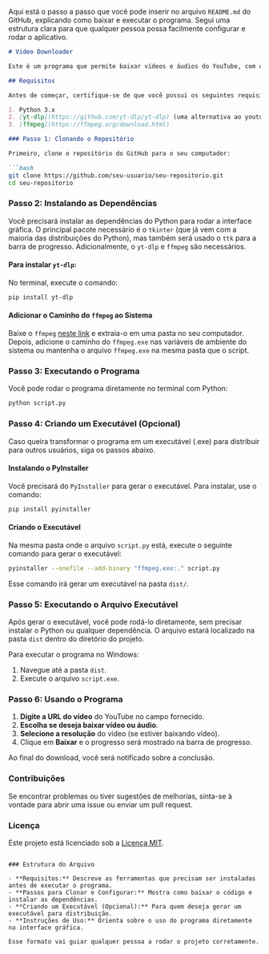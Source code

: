 Aqui está o passo a passo que você pode inserir no arquivo `README.md` do GitHub, explicando como baixar e executar o programa. Segui uma estrutura clara para que qualquer pessoa possa facilmente configurar e rodar o aplicativo.

```markdown
# Video Downloader

Este é um programa que permite baixar vídeos e áudios do YouTube, com opção de escolher a resolução do vídeo. Ele utiliza `yt-dlp` para o download e `ffmpeg` para processar os arquivos.

## Requisitos

Antes de começar, certifique-se de que você possui os seguintes requisitos instalados no seu sistema:

1. Python 3.x
2. [yt-dlp](https://github.com/yt-dlp/yt-dlp) (uma alternativa ao youtube-dl)
3. [ffmpeg](https://ffmpeg.org/download.html)

### Passo 1: Clonando o Repositório

Primeiro, clone o repositório do GitHub para o seu computador:

```bash
git clone https://github.com/seu-usuario/seu-repositorio.git
cd seu-repositorio
```

### Passo 2: Instalando as Dependências

Você precisará instalar as dependências do Python para rodar a interface gráfica. O principal pacote necessário é o `tkinter` (que já vem com a maioria das distribuições do Python), mas também será usado o `ttk` para a barra de progresso. Adicionalmente, o `yt-dlp` e `ffmpeg` são necessários.

#### Para instalar `yt-dlp`:

No terminal, execute o comando:

```bash
pip install yt-dlp
```

#### Adicionar o Caminho do `ffmpeg` ao Sistema

Baixe o `ffmpeg` [neste link](https://ffmpeg.org/download.html) e extraia-o em uma pasta no seu computador. Depois, adicione o caminho do `ffmpeg.exe` nas variáveis de ambiente do sistema ou mantenha o arquivo `ffmpeg.exe` na mesma pasta que o script.

### Passo 3: Executando o Programa

Você pode rodar o programa diretamente no terminal com Python:

```bash
python script.py
```

### Passo 4: Criando um Executável (Opcional)

Caso queira transformar o programa em um executável (.exe) para distribuir para outros usuários, siga os passos abaixo.

#### Instalando o PyInstaller

Você precisará do `PyInstaller` para gerar o executável. Para instalar, use o comando:

```bash
pip install pyinstaller
```

#### Criando o Executável

Na mesma pasta onde o arquivo `script.py` está, execute o seguinte comando para gerar o executável:

```bash
pyinstaller --onefile --add-binary "ffmpeg.exe:." script.py
```

Esse comando irá gerar um executável na pasta `dist/`.

### Passo 5: Executando o Arquivo Executável

Após gerar o executável, você pode rodá-lo diretamente, sem precisar instalar o Python ou qualquer dependência. O arquivo estará localizado na pasta `dist` dentro do diretório do projeto.

Para executar o programa no Windows:

1. Navegue até a pasta `dist`.
2. Execute o arquivo `script.exe`.

### Passo 6: Usando o Programa

1. **Digite a URL do vídeo** do YouTube no campo fornecido.
2. **Escolha se deseja baixar vídeo ou áudio**.
3. **Selecione a resolução** do vídeo (se estiver baixando vídeo).
4. Clique em **Baixar** e o progresso será mostrado na barra de progresso.

Ao final do download, você será notificado sobre a conclusão.

### Contribuições

Se encontrar problemas ou tiver sugestões de melhorias, sinta-se à vontade para abrir uma issue ou enviar um pull request.

### Licença

Este projeto está licenciado sob a [Licença MIT](LICENSE).
```

### Estrutura do Arquivo

- **Requisitos:** Descreve as ferramentas que precisam ser instaladas antes de executar o programa.
- **Passos para Clonar e Configurar:** Mostra como baixar o código e instalar as dependências.
- **Criando um Executável (Opcional):** Para quem deseja gerar um executável para distribuição.
- **Instruções de Uso:** Orienta sobre o uso do programa diretamente na interface gráfica.

Esse formato vai guiar qualquer pessoa a rodar o projeto corretamente.